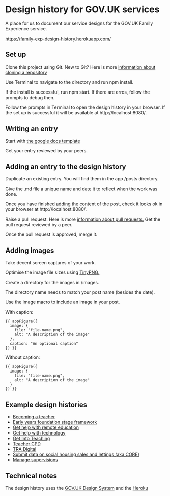 # Design history for GOV.UK services

A place for us to document our service designs for the GOV.UK Family Experience service.

<https://family-exp-design-history.herokuapp.com/>


## Set up

Clone this project using Git. New to Git? Here is more [information about cloning a repository](https://docs.github.com/en/repositories/creating-and-managing-repositories/cloning-a-repository)

Use Terminal to navigate to the directory and run npm install.

If the install is successful, run npm start. If there are erros, follow the prompts to debug then.

Follow the prompts in Terminal to open the design history in your browser. If the set up is successful it will be available at http://localhost:8080/.

## Writing an entry

Start with [the google docs template](https://docs.google.com/document/d/1Axk-IHSpwXuCzeopqvWbqwfRvKMqOU7WbSvC8PHeawg/edit?usp=sharing)

Get your entry reviewed by your peers.


## Adding an entry to the design history

Duplicate an existing entry. You will find them in the app /posts directory.

Give the .md file a unique name and date it to reflect when the work was done.

Once you have finished adding the content of the post, check it looks ok in your browser at http://localhost:8080/.

Raise a pull request. Here is more [information about pull requests.](https://docs.github.com/en/pull-requests/collaborating-with-pull-requests/proposing-changes-to-your-work-with-pull-requests/about-pull-requests)
Get the pull request reviewed by a peer.

Once the pull request is approved, merge it.

## Adding images

Take decent screen captures of your work.

Optimise the image file sizes using [TinyPNG.](https://tinypng.com/)

Create a directory for the images in /images.

The directory name needs to match your post name (besides the date).

Use the image macro to include an image in your post.

With caption:

```
{{ appFigure({
  image: {
    file: "file-name.png",
    alt: "A description of the image"
  },
  caption: "An optional caption"
}) }}
```

Without caption:

```
{{ appFigure({
  image: {
    file: "file-name.png",
    alt: "A description of the image"
  }
}) }}
```

## Example design histories

* [Becoming a teacher](https://bat-design-history.netlify.app)
* [Early years foundation stage framework](https://eyfs-design-history.netlify.app)
* [Get help with remote education](https://remote-education-design-history.netlify.app)
* [Get help with technology](https://ghwt-design-history.herokuapp.com)
* [Get Into Teaching](https://get-into-teaching-design-history.netlify.app)
* [Teacher CPD](https://teacher-cpd-design-history.herokuapp.com)
* [TRA Digital](https://tra-digital-design-history.herokuapp.com)
* [Submit data on social housing sales and lettings (aka CORE)](https://core-design-history.netlify.app)
* [Manage supervisions](https://ms-design-history.herokuapp.com)

## Technical notes

The design history uses the [GOV.UK Design System](https://design-system.service.gov.uk) and the [Heroku](https://www.heroku.com/) 

